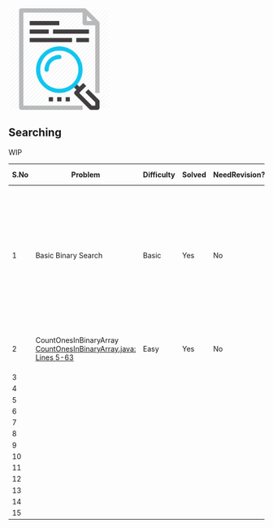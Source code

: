 <img src="../../../../../resources/search.png" alt="search" height="200" width="200">

## Searching

WIP


 |S.No| Problem | Difficulty | Solved | NeedRevision?  | Comments/Algorithm used  |
 |---|---|---|---|---|---|
  | 1 | Basic Binary Search | Basic | Yes | No | When the input is sorted, you can search by repeatedly narrowing down the search range. Compare and keep going accordingly. If no element is found before the pointers cross each other, you don't have the element under search in your input list. **Use 2 pointer approach in [Iteration](BinarySearch.java#L9)**. **[Recursion](BinarySearch.java#L30-L40) is plain intuitive** |
  | 2| CountOnesInBinaryArray [CountOnesInBinaryArray.java: Lines 5-63](CountOnesInBinaryArray.java#L5-L63) | Easy | Yes | No | Corner case is tricky. What if the input contains all 1s? Think of corner cases always.|
  | 3 | | | | | |
  | 4 | | | | | |
  | 5 | | | | | |
  | 6 | | | | | |
  | 7 | | | | | |
  | 8 | | | | | |
  | 9 | | | | | |
  | 10 | | | | | |
  | 11 | | | | | |
  | 12 | | | | | |
  | 13 | | | | | |
  | 14 | | | | | |
  | 15 | | | | | |